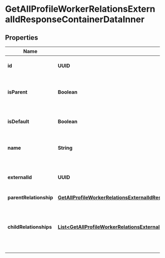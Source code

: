 

# GetAllProfileWorkerRelationsExternalIdResponseContainerDataInner


## Properties

| Name | Type | Description | Notes |
|------------ | ------------- | ------------- | -------------|
|**id** | **UUID** | The ID of the relation type |  [optional] |
|**isParent** | **Boolean** | Whether this relation is the parent or not |  [optional] |
|**isDefault** | **Boolean** | Whether this relation is default or not |  [optional] |
|**name** | **String** | The name of the relation type |  [optional] |
|**externalId** | **UUID** | The external ID of the relation type |  [optional] |
|**parentRelationship** | [**GetAllProfileWorkerRelationsExternalIdResponseContainerDataInnerParentRelationship**](GetAllProfileWorkerRelationsExternalIdResponseContainerDataInnerParentRelationship.md) |  |  [optional] |
|**childRelationships** | [**List&lt;GetAllProfileWorkerRelationsExternalIdResponseContainerDataInnerChildRelationshipsInner&gt;**](GetAllProfileWorkerRelationsExternalIdResponseContainerDataInnerChildRelationshipsInner.md) | An array containing the information about the child profiles in the relation. |  [optional] |



